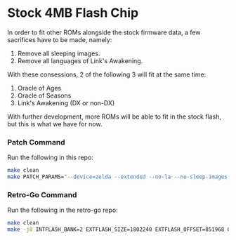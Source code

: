 # Stock 4MB Flash Chip

In order to fit other ROMs alongside the stock firmware data, a few sacrifices have to be made, namely:

1. Remove all sleeping images.
2. Remove all languages of Link's Awakening.

With these consessions, 2 of the following 3 will fit at the same time:

1. Oracle of Ages
2. Oracle of Seasons
3. Link's Awakening (DX or non-DX)

With further development, more ROMs will be able to fit in the stock flash, but this is what we have for now.

### Patch Command

Run the following in this repo:

```bash
make clean
make PATCH_PARAMS="--device=zelda --extended --no-la --no-sleep-images --extended" flash_patched
```



### Retro-Go Command

Run the following in the retro-go repo:

```bash
make clean
make -j8 INTFLASH_BANK=2 EXTFLASH_SIZE=1802240 EXTFLASH_OFFSET=851968 GNW_TARGET=zelda EXTENDED=1 flash
```
